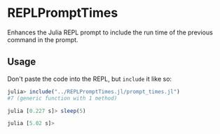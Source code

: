 # REPLPromptTimes
Enhances the Julia REPL prompt to include the run time of the previous command in the prompt.

## Usage

Don't paste the code into the REPL, but `include` it like so:

```julia
julia> include("../REPLPromptTimes.jl/prompt_times.jl")
#7 (generic function with 1 method)

julia [0.227 s]> sleep(5)

julia [5.02 s]>
```